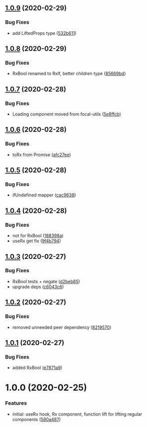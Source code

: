 ## [1.0.9](https://github.com/roborox/rxjs-react/compare/v1.0.8...v1.0.9) (2020-02-29)


### Bug Fixes

* add LiftedProps type ([532b611](https://github.com/roborox/rxjs-react/commit/532b611b51a15f8d9d470b86536c4a01369bd5d1))

## [1.0.8](https://github.com/roborox/rxjs-react/compare/v1.0.7...v1.0.8) (2020-02-29)


### Bug Fixes

* RxBool renamed to RxIf, better children type ([85669bd](https://github.com/roborox/rxjs-react/commit/85669bdc374156d0b8e89569620ad379a0b1c6d4))

## [1.0.7](https://github.com/roborox/rxjs-react/compare/v1.0.6...v1.0.7) (2020-02-28)


### Bug Fixes

* Loading component moved from focal-utils ([5e8ffcb](https://github.com/roborox/rxjs-react/commit/5e8ffcbde036eaef3e3d29e3edeecb95eb70f42c))

## [1.0.6](https://github.com/roborox/rxjs-react/compare/v1.0.5...v1.0.6) (2020-02-28)


### Bug Fixes

* toRx from Promise ([afc27ee](https://github.com/roborox/rxjs-react/commit/afc27eebb40cdcb62018313b4dbcff6ada73cc35))

## [1.0.5](https://github.com/roborox/rxjs-react/compare/v1.0.4...v1.0.5) (2020-02-28)


### Bug Fixes

* ifUndefined mapper ([cac9638](https://github.com/roborox/rxjs-react/commit/cac9638b1c2a6a78149621326e598c96a8023196))

## [1.0.4](https://github.com/roborox/rxjs-react/compare/v1.0.3...v1.0.4) (2020-02-28)


### Bug Fixes

* not for RxBool ([188398a](https://github.com/roborox/rxjs-react/commit/188398aeaf0696cea8299f9686e01da601a4c73a))
* useRx get fix ([9f4b794](https://github.com/roborox/rxjs-react/commit/9f4b794b87efb547df4fd7a9c95a2a079ed3c43e))

## [1.0.3](https://github.com/roborox/rxjs-react/compare/v1.0.2...v1.0.3) (2020-02-27)


### Bug Fixes

* RxBool tests + negate ([d2beb85](https://github.com/roborox/rxjs-react/commit/d2beb85b538fe37d9e20af9b00b77be205799281))
* upgrade deps ([c6043c6](https://github.com/roborox/rxjs-react/commit/c6043c68002875dc91c89822527fae1f5db18570))

## [1.0.2](https://github.com/roborox/rxjs-react/compare/v1.0.1...v1.0.2) (2020-02-27)


### Bug Fixes

* removed unneeded peer dependency ([8219570](https://github.com/roborox/rxjs-react/commit/8219570fbfc03c9d95f4b39a5b5d0894af15dbe1))

## [1.0.1](https://github.com/roborox/rxjs-react/compare/v1.0.0...v1.0.1) (2020-02-27)


### Bug Fixes

* added RxBool ([e7871a9](https://github.com/roborox/rxjs-react/commit/e7871a908323ec81957715b3c06c7e2ce8b580a1))

# 1.0.0 (2020-02-25)


### Features

* initial: useRx hook, Rx component, function lift for lifting regular components ([580a487](https://github.com/roborox/rxjs-react/commit/580a487947a5fbe87463d07666668a77211ab57d))
